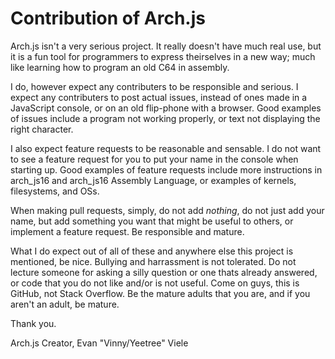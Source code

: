 # Contribution of Arch.js
Arch.js isn't a very serious project. It really doesn't have much real use, 
but it is a fun tool for programmers to express theirselves in a new way; much like
learning how to program an old C64 in assembly.

I do, however expect any contributers to be responsible and serious.
I expect any contributers to post actual issues, instead of ones made in a JavaScript console, or on an old flip-phone
with a browser. Good examples of issues include a program not working properly, or text not displaying the right character.

I also expect feature requests to be reasonable and sensable.
I do not want to see a feature request for you to put your name in the console when starting up.
Good examples of feature requests include more instructions in arch_js16 and arch_js16 Assembly Language, or examples
of kernels, filesystems, and OSs.

When making pull requests, simply, do not add *nothing*, do not just add your name, but add something you want that
might be useful to others, or implement a feature request. Be responsible and mature.

What I do expect out of all of these and anywhere else this project is mentioned, be nice.
Bullying and harrassment is not tolerated. Do not lecture someone for asking a silly question or one thats already answered,
or code that you do not like and/or is not useful. Come on guys, this is GitHub, not Stack Overflow. Be the mature adults
that you are, and if you aren't an adult, be mature.

Thank you.

Arch.js Creator, Evan "Vinny/Yeetree" Viele
